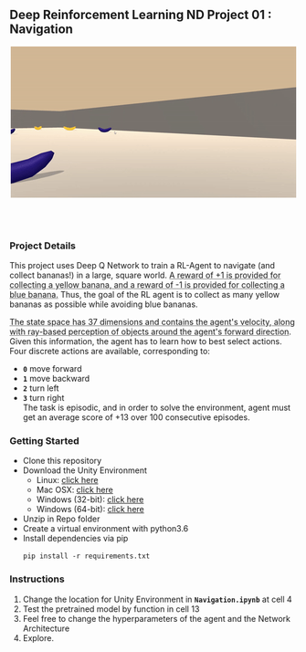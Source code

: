 
## Deep Reinforcement Learning ND Project 01 : Navigation
<div align="center"><img src="https://github.com/iAbhyuday/Navigation-Deep-Q-Networks/raw/master/banana.gif" ></div>


<br><br>


### Project Details
This project uses Deep Q Network to train a RL-Agent to navigate (and collect bananas!) in a large, square world.
<u style="text-decoration-color:gray">A reward of +1 is provided for collecting a yellow banana, and a reward of -1 is provided for collecting a blue banana.</u> Thus, the goal of the RL agent is to collect as many yellow bananas as possible while avoiding blue bananas.

<u style="text-decoration-color:gray">The state space has 37 dimensions and contains the agent's velocity, along with ray-based perception of objects around the agent's forward direction</u>. Given this information, the agent has to learn how to best select actions. Four discrete actions are available, corresponding to:

   - **`0`**  move forward
   - **`1`**  move backward
   - **`2`**  turn left
   - **`3`**  turn right  <br>
The task is episodic, and in order to solve the environment, agent must get an average score of +13 over 100 consecutive episodes.
### Getting Started
- Clone this repository
- Download the Unity Environment
   - Linux: [click here](https://s3-us-west-1.amazonaws.com/udacity-drlnd/P1/Banana/Banana_Linux.zip)
    - Mac OSX: [click here](https://s3-us-west-1.amazonaws.com/udacity-drlnd/P1/Banana/Banana.app.zip)
    - Windows (32-bit): [click here](https://s3-us-west-1.amazonaws.com/udacity-drlnd/P1/Banana/Banana_Windows_x86.zip)
    - Windows (64-bit): [click here](https://s3-us-west-1.amazonaws.com/udacity-drlnd/P1/Banana/Banana_Windows_x86_64.zip)
- Unzip in Repo folder
- Create a virtual environment with python3.6
- Install dependencies via pip 
  ```
  pip install -r requirements.txt
  ```
### Instructions
1. Change the location for Unity Environment in  **`Navigation.ipynb`** at cell 4
2. Test the pretrained model by function in cell 13
3. Feel free to change the hyperparameters of the agent and the Network Architecture 
4. Explore.
   
